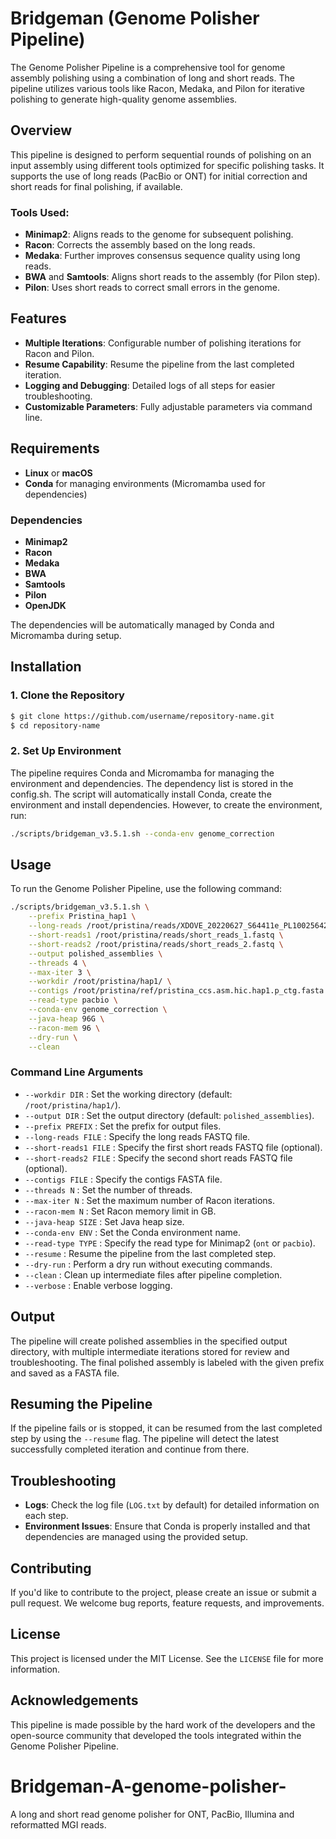 # Bridgeman (Genome Polisher Pipeline)

The Genome Polisher Pipeline is a comprehensive tool for genome assembly polishing using a combination of long and short reads. The pipeline utilizes various tools like Racon, Medaka, and Pilon for iterative polishing to generate high-quality genome assemblies.

## Overview

This pipeline is designed to perform sequential rounds of polishing on an input assembly using different tools optimized for specific polishing tasks. It supports the use of long reads (PacBio or ONT) for initial correction and short reads for final polishing, if available.

### Tools Used:
- **Minimap2**: Aligns reads to the genome for subsequent polishing.
- **Racon**: Corrects the assembly based on the long reads.
- **Medaka**: Further improves consensus sequence quality using long reads.
- **BWA** and **Samtools**: Aligns short reads to the assembly (for Pilon step).
- **Pilon**: Uses short reads to correct small errors in the genome.

## Features

- **Multiple Iterations**: Configurable number of polishing iterations for Racon and Pilon.
- **Resume Capability**: Resume the pipeline from the last completed iteration.
- **Logging and Debugging**: Detailed logs of all steps for easier troubleshooting.
- **Customizable Parameters**: Fully adjustable parameters via command line.

## Requirements

- **Linux** or **macOS**
- **Conda** for managing environments (Micromamba used for dependencies)

### Dependencies

- **Minimap2**
- **Racon**
- **Medaka**
- **BWA**
- **Samtools**
- **Pilon**
- **OpenJDK**

The dependencies will be automatically managed by Conda and Micromamba during setup.

## Installation

### 1. Clone the Repository
```bash
$ git clone https://github.com/username/repository-name.git
$ cd repository-name
```

### 2. Set Up Environment
The pipeline requires Conda and Micromamba for managing the environment and dependencies. The dependency list is stored in the config.sh. The script will automatically install Conda, create the environment and install dependencies. However, to create the environment, run:

```bash
./scripts/bridgeman_v3.5.1.sh --conda-env genome_correction
```

## Usage

To run the Genome Polisher Pipeline, use the following command:

```bash
./scripts/bridgeman_v3.5.1.sh \
    --prefix Pristina_hap1 \
    --long-reads /root/pristina/reads/XDOVE_20220627_S64411e_PL100256426-1_A01.ccs.fastq \
    --short-reads1 /root/pristina/reads/short_reads_1.fastq \
    --short-reads2 /root/pristina/reads/short_reads_2.fastq \
    --output polished_assemblies \
    --threads 4 \
    --max-iter 3 \
    --workdir /root/pristina/hap1/ \
    --contigs /root/pristina/ref/pristina_ccs.asm.hic.hap1.p_ctg.fasta \
    --read-type pacbio \
    --conda-env genome_correction \
    --java-heap 96G \
    --racon-mem 96 \
    --dry-run \
    --clean
```

### Command Line Arguments
- `--workdir DIR` : Set the working directory (default: `/root/pristina/hap1/`).
- `--output DIR` : Set the output directory (default: `polished_assemblies`).
- `--prefix PREFIX` : Set the prefix for output files.
- `--long-reads FILE` : Specify the long reads FASTQ file.
- `--short-reads1 FILE` : Specify the first short reads FASTQ file (optional).
- `--short-reads2 FILE` : Specify the second short reads FASTQ file (optional).
- `--contigs FILE` : Specify the contigs FASTA file.
- `--threads N` : Set the number of threads.
- `--max-iter N` : Set the maximum number of Racon iterations.
- `--racon-mem N` : Set Racon memory limit in GB.
- `--java-heap SIZE` : Set Java heap size.
- `--conda-env ENV` : Set the Conda environment name.
- `--read-type TYPE` : Specify the read type for Minimap2 (`ont` or `pacbio`).
- `--resume` : Resume the pipeline from the last completed step.
- `--dry-run` : Perform a dry run without executing commands.
- `--clean` : Clean up intermediate files after pipeline completion.
- `--verbose` : Enable verbose logging.

## Output
The pipeline will create polished assemblies in the specified output directory, with multiple intermediate iterations stored for review and troubleshooting. The final polished assembly is labeled with the given prefix and saved as a FASTA file.

## Resuming the Pipeline
If the pipeline fails or is stopped, it can be resumed from the last completed step by using the `--resume` flag. The pipeline will detect the latest successfully completed iteration and continue from there.

## Troubleshooting
- **Logs**: Check the log file (`LOG.txt` by default) for detailed information on each step.
- **Environment Issues**: Ensure that Conda is properly installed and that dependencies are managed using the provided setup.

## Contributing
If you'd like to contribute to the project, please create an issue or submit a pull request. We welcome bug reports, feature requests, and improvements.

## License
This project is licensed under the MIT License. See the `LICENSE` file for more information.

## Acknowledgements
This pipeline is made possible by the hard work of the developers and the open-source community that developed the tools integrated within the Genome Polisher Pipeline.
# Bridgeman-A-genome-polisher-
A long and short read genome polisher for ONT, PacBio, Illumina and reformatted MGI reads. 
